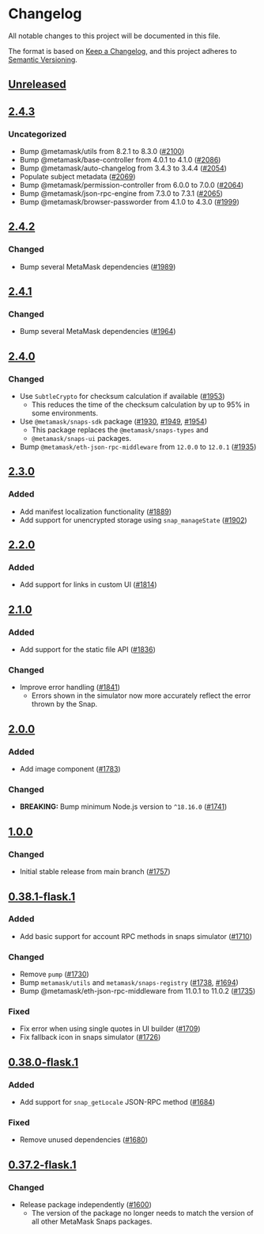 # Changelog
All notable changes to this project will be documented in this file.

The format is based on [Keep a Changelog](https://keepachangelog.com/en/1.0.0/),
and this project adheres to [Semantic Versioning](https://semver.org/spec/v2.0.0.html).

## [Unreleased]

## [2.4.3]
### Uncategorized
- Bump @metamask/utils from 8.2.1 to 8.3.0 ([#2100](https://github.com/MetaMask/snaps-skunkworks.git/pull/2100))
- Bump @metamask/base-controller from 4.0.1 to 4.1.0 ([#2086](https://github.com/MetaMask/snaps-skunkworks.git/pull/2086))
- Bump @metamask/auto-changelog from 3.4.3 to 3.4.4 ([#2054](https://github.com/MetaMask/snaps-skunkworks.git/pull/2054))
- Populate subject metadata ([#2069](https://github.com/MetaMask/snaps-skunkworks.git/pull/2069))
- Bump @metamask/permission-controller from 6.0.0 to 7.0.0 ([#2064](https://github.com/MetaMask/snaps-skunkworks.git/pull/2064))
- Bump @metamask/json-rpc-engine from 7.3.0 to 7.3.1 ([#2065](https://github.com/MetaMask/snaps-skunkworks.git/pull/2065))
- Bump @metamask/browser-passworder from 4.1.0 to 4.3.0 ([#1999](https://github.com/MetaMask/snaps-skunkworks.git/pull/1999))

## [2.4.2]
### Changed
- Bump several MetaMask dependencies ([#1989](https://github.com/MetaMask/snaps/pull/1989))

## [2.4.1]
### Changed
- Bump several MetaMask dependencies ([#1964](https://github.com/MetaMask/snaps/pull/1964))

## [2.4.0]
### Changed
- Use `SubtleCrypto` for checksum calculation if available ([#1953](https://github.com/MetaMask/snaps/pull/1953))
  - This reduces the time of the checksum calculation by up to 95% in some
    environments.
- Use `@metamask/snaps-sdk` package ([#1930](https://github.com/MetaMask/snaps/pull/1930),
  [#1949](https://github.com/MetaMask/snaps/pull/1949), [#1954](https://github.com/MetaMask/snaps/pull/1954))
  - This package replaces the `@metamask/snaps-types` and
  - `@metamask/snaps-ui` packages.
- Bump `@metamask/eth-json-rpc-middleware` from `12.0.0` to `12.0.1` ([#1935](https://github.com/MetaMask/snaps/pull/1935))

## [2.3.0]
### Added
- Add manifest localization functionality ([#1889](https://github.com/MetaMask/snaps/pull/1889))
- Add support for unencrypted storage using `snap_manageState` ([#1902](https://github.com/MetaMask/snaps/pull/1902))

## [2.2.0]
### Added
- Add support for links in custom UI ([#1814](https://github.com/MetaMask/snaps/pull/1814))

## [2.1.0]
### Added
- Add support for the static file API ([#1836](https://github.com/MetaMask/snaps/pull/1836))

### Changed
- Improve error handling ([#1841](https://github.com/MetaMask/snaps/pull/1841))
  - Errors shown in the simulator now more accurately reflect the error thrown by the Snap.

## [2.0.0]
### Added
- Add image component ([#1783](https://github.com/MetaMask/snaps/pull/1783))

### Changed
- **BREAKING:** Bump minimum Node.js version to `^18.16.0` ([#1741](https://github.com/MetaMask/snaps/pull/1741))

## [1.0.0]
### Changed
- Initial stable release from main branch ([#1757](https://github.com/MetaMask/snaps/pull/1757))

## [0.38.1-flask.1]
### Added
- Add basic support for account RPC methods in snaps simulator ([#1710](https://github.com/MetaMask/snaps/pull/1710))

### Changed
- Remove `pump` ([#1730](https://github.com/MetaMask/snaps/pull/1730))
- Bump `metamask/utils` and `metamask/snaps-registry` ([#1738](https://github.com/MetaMask/snaps/pull/1738), [#1694](https://github.com/MetaMask/snaps/pull/1694))
- Bump @metamask/eth-json-rpc-middleware from 11.0.1 to 11.0.2 ([#1735](https://github.com/MetaMask/snaps/pull/1735))


### Fixed
- Fix error when using single quotes in UI builder ([#1709](https://github.com/MetaMask/snaps/pull/1709))
- Fix fallback icon in snaps simulator ([#1726](https://github.com/MetaMask/snaps/pull/1726))

## [0.38.0-flask.1]
### Added
- Add support for `snap_getLocale` JSON-RPC method ([#1684](https://github.com/MetaMask/snaps/pull/1684))

### Fixed
- Remove unused dependencies ([#1680](https://github.com/MetaMask/snaps/pull/1680))

## [0.37.2-flask.1]
### Changed
- Release package independently ([#1600](https://github.com/MetaMask/snaps/pull/1600))
  - The version of the package no longer needs to match the version of all other
    MetaMask Snaps packages.

[Unreleased]: https://github.com/MetaMask/snaps-skunkworks.git/compare/@metamask/snaps-simulator@2.4.3...HEAD
[2.4.3]: https://github.com/MetaMask/snaps-skunkworks.git/compare/@metamask/snaps-simulator@2.4.2...@metamask/snaps-simulator@2.4.3
[2.4.2]: https://github.com/MetaMask/snaps-skunkworks.git/compare/@metamask/snaps-simulator@2.4.1...@metamask/snaps-simulator@2.4.2
[2.4.1]: https://github.com/MetaMask/snaps-skunkworks.git/compare/@metamask/snaps-simulator@2.4.0...@metamask/snaps-simulator@2.4.1
[2.4.0]: https://github.com/MetaMask/snaps-skunkworks.git/compare/@metamask/snaps-simulator@2.3.0...@metamask/snaps-simulator@2.4.0
[2.3.0]: https://github.com/MetaMask/snaps-skunkworks.git/compare/@metamask/snaps-simulator@2.2.0...@metamask/snaps-simulator@2.3.0
[2.2.0]: https://github.com/MetaMask/snaps-skunkworks.git/compare/@metamask/snaps-simulator@2.1.0...@metamask/snaps-simulator@2.2.0
[2.1.0]: https://github.com/MetaMask/snaps-skunkworks.git/compare/@metamask/snaps-simulator@2.0.0...@metamask/snaps-simulator@2.1.0
[2.0.0]: https://github.com/MetaMask/snaps-skunkworks.git/compare/@metamask/snaps-simulator@1.0.0...@metamask/snaps-simulator@2.0.0
[1.0.0]: https://github.com/MetaMask/snaps-skunkworks.git/compare/@metamask/snaps-simulator@0.38.1-flask.1...@metamask/snaps-simulator@1.0.0
[0.38.1-flask.1]: https://github.com/MetaMask/snaps-skunkworks.git/compare/@metamask/snaps-simulator@0.38.0-flask.1...@metamask/snaps-simulator@0.38.1-flask.1
[0.38.0-flask.1]: https://github.com/MetaMask/snaps-skunkworks.git/compare/@metamask/snaps-simulator@0.37.2-flask.1...@metamask/snaps-simulator@0.38.0-flask.1
[0.37.2-flask.1]: https://github.com/MetaMask/snaps-skunkworks.git/releases/tag/@metamask/snaps-simulator@0.37.2-flask.1
